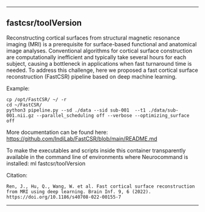 
----------------------------------
## fastcsr/toolVersion ##
 Reconstructing cortical surfaces from structural magnetic resonance imaging (MRI) is a prerequisite for surface-based functional and anatomical image analyses. Conventional algorithms for cortical surface construction are computationally inefficient and typically take several hours for each subject, causing a bottleneck in applications when fast turnaround time is needed. To address this challenge, here we proposed a fast cortical surface reconstruction (FastCSR) pipeline based on deep machine learning. 

Example:
```
cp /opt/FastCSR/ ~/ -r
cd ~/FastCSR/ 
python3 pipeline.py --sd ./data --sid sub-001  --t1 ./data/sub-001.nii.gz --parallel_scheduling off --verbose --optimizing_surface off
```

More documentation can be found here:  https://github.com/IndiLab/FastCSR/blob/main/README.md

To make the executables and scripts inside this container transparently available in the command line of environments where Neurocommand is installed: ml fastcsr/toolVersion

Citation:
```
Ren, J., Hu, Q., Wang, W. et al. Fast cortical surface reconstruction from MRI using deep learning. Brain Inf. 9, 6 (2022). https://doi.org/10.1186/s40708-022-00155-7
```

----------------------------------
